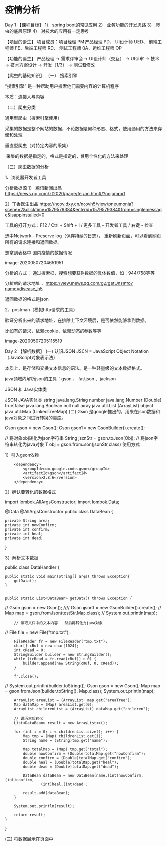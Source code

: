 # 疫情分析
Day 1
【课程目标】
1） spring boot的常见应用 2） 业务功能的开发思路 3） 爬虫的底层原理 4） 对技术的应用有一定思考

【项目的诞生】
项目成员：项目经理 PM 产品经理 PD、 UI设计师 UED、 前端工程师 FE、后端工程师 RD、 测试工程师 QA、运维工程师 OP

【功能的诞生】
产品经理 -> 需求评审会 -> UI设计师（交互） -> UI评审 -> 技术 -> 技术方案设计 -> 开发（1/3） -> 测试和修改

【爬虫的基础知识】
（一） 搜索引擎

“搜索引擎” 是一种帮助用户搜索他们需要内容的计算机程序

本质：连接人与内容



（二）爬虫分类

通用型爬虫（搜索引擎使用）

​ 采集的数据是整个网站的数据，不论数据是何种形态、格式，使用通用的方法来存储和处理

垂直型爬虫（对特定内容的采集）

​ 采集的数据是指定的，格式是指定的，使用个性化的方法来处理



（三）爬虫数据的分析

1、浏览器开发者工具

分析数据源 1） 腾讯新闻出品 https://news.qq.com/zt2020/page/feiyan.htm#/?nojump=1

2）丁香医生出品 https://ncov.dxy.cn/ncovh5/view/pneumonia?scene=2&clicktime=1579579384&enterid=1579579384&from=singlemessage&isappinstalled=0

工具的打开方式：F12 / Ctrl + Shift + I / 更多工具 - 开发者工具 / 右键 - 检查

选中Network - Preserve log（保存持续的日志）， 重新刷新页面，可以看到网页所有的请求连接和返回数据。

想拿到表格中 国内疫情的数据情况

image-20200507204651951

分析的方式： 通过搜索框，搜索想要获得数据的具体数值，如：944/758等等

分析后的请求地址： https://view.inews.qq.com/g2/getOnsInfo?name=disease_h5

返回数据的格式是json

2、postman（模拟http请求的工具）

验证分析出来的请求地址，在排除上下文环境后，是否依然能够拿到数据。

比如有的请求，依赖cookie、依赖动态的参数等等

image-20200507205115519

Day 2
【解析数据】
(一) 认识JSON
JSON = JavaScript Object Notation （JavaScript对象表示法）

本质上，是存储和交换文本信息的语法。是一种轻量级的文本数据格式。

java领域内解析json的工具：gson 、 fastjson 、jackson

JSON 和 Java实体类

JSON	JAVA实体类
string	java.lang.String
number	java.lang.Number (Double)
true|false	java.lang.Boolean
null	null
array	java.util.List (ArrayList)
object	java.util.Map (LinkedTreeMap)
(二) Gson
是google推出的，用来在json数据和java对象之间进行转换的类库。

Gson  gson = new Gson();
Gson  gson1 = new GsonBuilder().create();

// 将对象obj转化为json字符串
String jsonStr = gson.toJson(Obj);
// 将json字符串转化为java对象
T obj = gson.fromJson(jsonStr,class)
使用方式

1）引入gson依赖

<!-- https://mvnrepository.com/artifact/com.google.code.gson/gson -->
        <dependency>
            <groupId>com.google.code.gson</groupId>
            <artifactId>gson</artifactId>
            <version>2.8.6</version>
        </dependency>
2）确认要转化的数据格式

import lombok.AllArgsConstructor;
import lombok.Data;

@Data @AllArgsConstructor
public class DataBean {

    private String area;
    private int nowConfirm;
    private int confirm;
    private int heal;
    private int dead;
}

3）解析文本数据

public class DataHandler {

    public static void main(String[] args) throws Exception{
        getData();
    }


    public static List<DataBean> getData() throws Exception {
//        Gson gson = new Gson();
////        Gson gson1 = new GsonBuilder().create();
//        Map map = gson.fromJson(testStr,Map.class);
//        System.out.println(map);


        // 读取文件中的文本内容   然后再转化为java对象
//        File file = new File("tmp.txt");

        FileReader fr = new FileReader("tmp.txt");
        char[] cBuf = new char[1024];
        int cRead = 0;
        StringBuilder builder = new StringBuilder();
        while ((cRead = fr.read(cBuf)) > 0) {
            builder.append(new String(cBuf, 0, cRead));
        }

        fr.close();

//        System.out.println(builder.toString());
        Gson gson = new Gson();
        Map map = gson.fromJson(builder.toString(), Map.class);
        System.out.println(map);

        ArrayList areaList = (ArrayList) map.get("areaTree");
        Map dataMap = (Map) areaList.get(0);
        ArrayList childrenList = (ArrayList) dataMap.get("children");

        // 遍历然后转化
        List<DataBean> result = new ArrayList<>();

        for (int i = 0; i < childrenList.size(); i++) {
            Map tmp = (Map) childrenList.get(i);
            String name = (String)tmp.get("name");

            Map totalMap = (Map) tmp.get("total");
            double nowConfirm = (Double)totalMap.get("nowConfirm");
            double confirm = (Double)totalMap.get("confirm");
            double heal = (Double)totalMap.get("heal");
            double dead = (Double)totalMap.get("dead");

            DataBean dataBean = new DataBean(name,(int)nowConfirm,(int)confirm,
                    (int)heal,(int)dead);

            result.add(dataBean);
        }

        System.out.println(result);

        return result;
    }
}

(三) 将数据展示在页面中